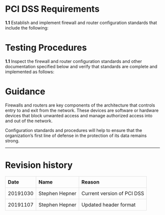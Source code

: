 PCI DSS Requirements
====================

**1.1** Establish and implement firewall and router configuration
standards that include the following:

Testing Procedures
==================

**1.1** Inspect the firewall and router configuration standards and
other documentation specified below and verify that standards are
complete and implemented as follows:

Guidance
========

Firewalls and routers are key components of the architecture that
controls entry to and exit from the network. These devices are software
or hardware devices that block unwanted access and manage authorized
access into and out of the network.

Configuration standards and procedures will help to ensure that the
organization’s first line of defense in the protection of its data
remains strong.

------------------------------------------------------------------------

Revision history
================

<style>
table { border-collapse: collapse; width: 100%; }
td, th { border: 1px solid #dddddd; text-align: left; padding: 8px; }
</style>
<table>
<tr>
<th>
Date
</th>
<th>
Name
</th>
<th>
Reason
</th>
</tr>
<tr>
<td>
20191030
</td>
<td>
Stephen Hepner
</td>
<td>
Current version of PCI DSS
</td>
</tr>
<tr>
<td>
20191107
</td>
<td>
Stephen Hepner
</td>
<td>
Updated header format
</td>
</tr>
</table>
